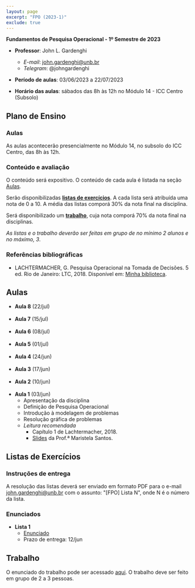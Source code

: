 ```yaml
---
layout: page
excerpt: "FPO (2023-1)"
exclude: true
---
```


**Fundamentos de Pesquisa Operacional - 1º Semestre de 2023**

* **Professor**: John L. Gardenghi
  + *E-mail*: john.gardenghi@unb.br
  + *Telegram*: @johngardenghi

* **Período de aulas**: 03/06/2023 a 22/07/2023
* **Horário das aulas**: sábados das 8h às 12h no Módulo 14 - ICC Centro (Subsolo)

## Plano de Ensino

### Aulas

As aulas acontecerão presencialmente no Módulo 14, no subsolo do ICC Centro, das 8h às 12h.

### Conteúdo e avaliação

O conteúdo será expositivo. O conteúdo de cada aula é listada na seção [Aulas](#aulas).

Serão disponibilizadas [**listas de exercícios**](#listas-de-exercícios). A cada lista será atribuída uma nota de 0 a 10. A média das listas comporá 30% da nota final na disciplina.

Será disponibilizado um [**trabalho**](#trabalho), cuja nota comporá 70% da nota final na disciplinas.

*As listas e o trabalho deverão ser feitas em grupo de no mínimo 2 alunos e no máximo, 3*.

### Referências bibliográficas

* LACHTERMACHER, G. Pesquisa Operacional na Tomada de Decisões. 5 ed. Rio de Janeiro: LTC, 2018. Disponível em: <a href="https://integrada.minhabiblioteca.com.br/books/9788521630494">Minha biblioteca</a>.

## Aulas

* **Aula 8** (22/jul)
<br><br>
* **Aula 7** (15/jul)
<br><br>
* **Aula 6** (08/jul)
<br><br>
* **Aula 5** (01/jul)
<br><br>
* **Aula 4** (24/jun)
<br><br>
* **Aula 3** (17/jun)
<br><br>
* **Aula 2** (10/jun)
<br><br>
* **Aula 1** (03/jun)
  + Apresentação da disciplina
  + Definição de Pesquisa Operacional
  + Introdução à modelagem de problemas
  + Resolução gráfica de problemas
  + *Leitura recomendada*
    + Capítulo 1 de Lachtermacher, 2018.
    + <a href="https://sites.icmc.usp.br/mari/segundo2011/aula1IPO.pdf" target="_blank">Slides</a> da Prof.ª Maristela Santos.

## Listas de Exercícios

### Instruções de entrega

A resolução das listas deverá ser enviado em formato PDF para o e-mail john.gardenghi@unb.br com o assunto: "[FPO] Lista N", onde N é o número da lista.

### Enunciados

* **Lista 1**
  + [Enunciado](l1_modelagem.pdf)
  + Prazo de entrega: 12/jun

## Trabalho

O enunciado do trabalho pode ser acessado <a href="tabalho_fpo_2023_1.pdf" target="_blank">aqui</a>. O trabalho deve ser feito em grupo de 2 a 3 pessoas.
